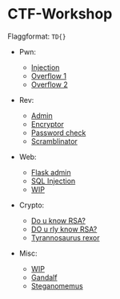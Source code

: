 # CTF-Workshop

Flaggformat: `TD{}`

- Pwn:
  - [Injection](pwn/injection)
  - [Overflow 1](pwn/overflow1)
  - [Overflow 2](pwn/overflow2)

- Rev:
  - [Admin](rev/admin)
  - [Encryptor](rev/encryptor)
  - [Password check](rev/password_check)
  - [Scramblinator](rev/scramblinator)

- Web:
  - [Flask admin](web/flask_admin)
  - [SQL Injection](web/sql_injection/README.md)
  - [WIP](https://github.com/Loevland/ctf-workshop/issues/6)

- Crypto:
  - [Do u know RSA?](crypto/do_u_know_rsa)
  - [DO u rly know RSA?](crypto/do_u_rly_know_rsa)
  - [Tyrannosaurus rexor](crypto/tyrannosaurus_rexor)
 
- Misc:
  - [WIP](https://github.com/Loevland/ctf-workshop/issues/7)
  - [Gandalf](misc/gandalf)
  - [Steganomemus](misc/steganomemus)
